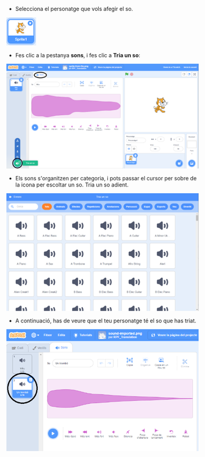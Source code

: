 + Selecciona el personatge que vols afegir el so.

![personatge](images/sprite-select.png)

+ Fes clic a la pestanya **sons**, i fes clic a **Tria un so**:

![sons i tria un so ressaltat](images/import-sound.png)

+ Els sons s'organitzen per categoria, i pots passar el cursor per sobre de la icona per escoltar un so. Tria un so adient.

![menú de sons](images/choose-sound.png)

+ A continuació, has de veure que el teu personatge té el so que has triat.

![so nou es mostra en el personatge](images/sound-imported.png)